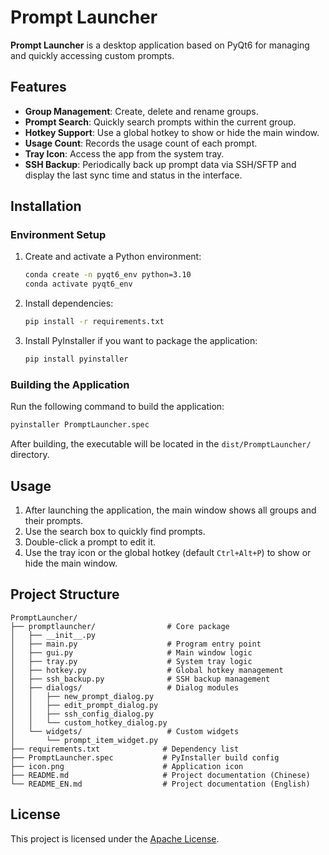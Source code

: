 # Prompt Launcher

**Prompt Launcher** is a desktop application based on PyQt6 for managing and quickly accessing custom prompts.

## Features
- **Group Management**: Create, delete and rename groups.
- **Prompt Search**: Quickly search prompts within the current group.
- **Hotkey Support**: Use a global hotkey to show or hide the main window.
- **Usage Count**: Records the usage count of each prompt.
- **Tray Icon**: Access the app from the system tray.
- **SSH Backup**: Periodically back up prompt data via SSH/SFTP and display the last sync time and status in the interface.

## Installation

### Environment Setup
1. Create and activate a Python environment:
   ```bash
   conda create -n pyqt6_env python=3.10
   conda activate pyqt6_env
   ```
2. Install dependencies:
   ```bash
   pip install -r requirements.txt
   ```
3. Install PyInstaller if you want to package the application:
   ```bash
   pip install pyinstaller
   ```

### Building the Application
Run the following command to build the application:
```bash
pyinstaller PromptLauncher.spec
```
After building, the executable will be located in the `dist/PromptLauncher/` directory.

## Usage
1. After launching the application, the main window shows all groups and their prompts.
2. Use the search box to quickly find prompts.
3. Double-click a prompt to edit it.
4. Use the tray icon or the global hotkey (default `Ctrl+Alt+P`) to show or hide the main window.

## Project Structure
```plaintext
PromptLauncher/
├── promptlauncher/                # Core package
│   ├── __init__.py
│   ├── main.py                    # Program entry point
│   ├── gui.py                     # Main window logic
│   ├── tray.py                    # System tray logic
│   ├── hotkey.py                  # Global hotkey management
│   ├── ssh_backup.py              # SSH backup management
│   ├── dialogs/                   # Dialog modules
│   │   ├── new_prompt_dialog.py
│   │   ├── edit_prompt_dialog.py
│   │   ├── ssh_config_dialog.py
│   │   └── custom_hotkey_dialog.py
│   └── widgets/                   # Custom widgets
│       └── prompt_item_widget.py
├── requirements.txt              # Dependency list
├── PromptLauncher.spec           # PyInstaller build config
├── icon.png                      # Application icon
├── README.md                     # Project documentation (Chinese)
└── README_EN.md                  # Project documentation (English)
```

## License
This project is licensed under the [Apache License](LICENSE).
